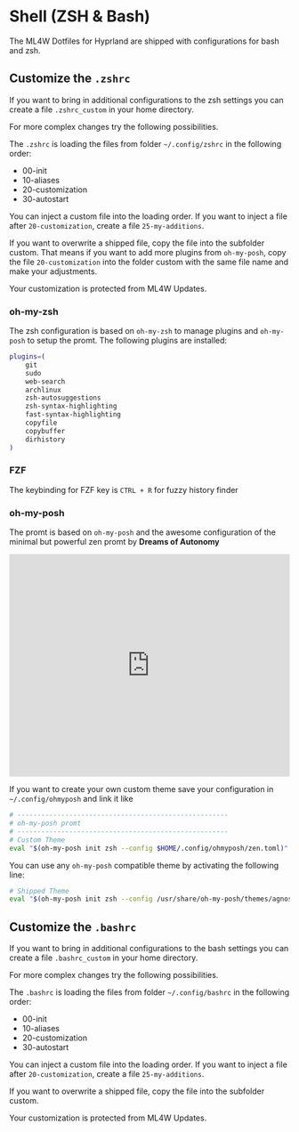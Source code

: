 # Shell (ZSH & Bash)

The ML4W Dotfiles for Hyprland are shipped with configurations for bash and zsh. 

## Customize the `.zshrc`

If you want to bring in additional configurations to the zsh settings you can create a file `.zshrc_custom` in your home directory.

For more complex changes try the following possibilities.

The `.zshrc` is loading the files from folder `~/.config/zshrc` in the following order:

* 00-init
* 10-aliases
* 20-customization
* 30-autostart

You can inject a custom file into the loading order. If you want to inject a file after `20-customization`, create a file `25-my-additions`.

If you want to overwrite a shipped file, copy the file into the subfolder custom. That means if you want to add more plugins from `oh-my-posh`, copy the file `20-customization` into the folder custom with the same file name and make your adjustments.

Your customization is protected from ML4W Updates.

### oh-my-zsh

The zsh configuration is based on `oh-my-zsh` to manage plugins and `oh-my-posh` to setup the promt. The following plugins are installed:

```sh
plugins=(
    git
    sudo
    web-search
    archlinux
    zsh-autosuggestions
    zsh-syntax-highlighting
    fast-syntax-highlighting
    copyfile
    copybuffer
    dirhistory
)
```
### FZF

The keybinding for FZF key is `CTRL + R` for fuzzy history finder

### oh-my-posh

The promt is based on `oh-my-posh` and the awesome configuration of the minimal but powerful zen promt by **Dreams of Autonomy**

<iframe width="100%" height="400" src="https://www.youtube.com/embed/9U8LCjuQzdc" 
title="Dreams of Autonomy" frameborder="0" 
allow="accelerometer; autoplay; clipboard-write; encrypted-media; gyroscope; picture-in-picture; web-share" 
allowfullscreen></iframe>

If you want to create your own custom theme save your configuration in `~/.config/ohmyposh` and link it like

```sh
# -----------------------------------------------------
# oh-my-posh promt
# -----------------------------------------------------
# Custom Theme
eval "$(oh-my-posh init zsh --config $HOME/.config/ohmyposh/zen.toml)"
```

You can use any `oh-my-posh` compatible theme by activating the following line:

```sh
# Shipped Theme
eval "$(oh-my-posh init zsh --config /usr/share/oh-my-posh/themes/agnoster.omp.json)"
```

## Customize the `.bashrc`

If you want to bring in additional configurations to the bash settings you can create a file `.bashrc_custom` in your home directory.

For more complex changes try the following possibilities.

The `.bashrc` is loading the files from folder `~/.config/bashrc` in the following order:

* 00-init
* 10-aliases
* 20-customization
* 30-autostart

You can inject a custom file into the loading order. If you want to inject a file after `20-customization`, create a file `25-my-additions`.

If you want to overwrite a shipped file, copy the file into the subfolder custom. 

Your customization is protected from ML4W Updates.

